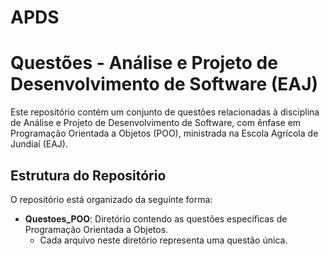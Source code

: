 # APDS
# Questões - Análise e Projeto de Desenvolvimento de Software (EAJ)

Este repositório contém um conjunto de questões relacionadas à disciplina de Análise e Projeto de Desenvolvimento de Software, com ênfase em Programação Orientada a Objetos (POO), ministrada na Escola Agrícola de Jundiaí (EAJ).

## Estrutura do Repositório

O repositório está organizado da seguinte forma:

- **Questoes_POO**: Diretório contendo as questões específicas de Programação Orientada a Objetos.
  - Cada arquivo neste diretório representa uma questão única.

